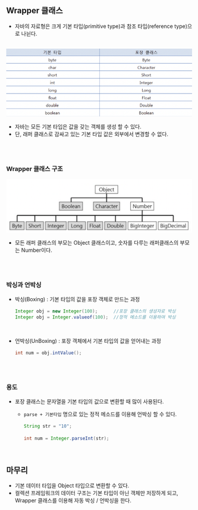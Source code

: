 ## Wrapper 클래스
- 자바의 자료형은 크게 기본 타입(primitive type)과 참조 타입(reference type)으로 나뉜다.

<br/>

<img src="https://github.com/2dongyeop/TIL/blob/main/Java/image/wrapper1.png" width = 500/>

- 자바는 모든 기본 타입은 값을 갖는 객체를 생성 할 수 있다.
- 단, 래퍼 클래스로 감싸고 있는 기본 타입 값은 외부에서 변경할 수 없다.

<br/>

<br/>

### Wrapper 클래스 구조

<img src="https://github.com/2dongyeop/TIL/blob/main/Java/image/wrapper2.png" width = 500/>

- 모든 래퍼 클래스의 부모는 Object 클래스이고, 숫자를 다루는 래퍼클래스의 부모는 Number이다.

<br/>

<br/>

### 박싱과 언박싱

- 박싱(Boxing) : 기본 타입의 값을 포장 객체로 만드는 과정
    
    ```java
    Integer obj = new Integer(100);      //포장 클래스의 생성자로 박싱
    Integer obj = Integer.valueof(100);  //정적 메소드를 이용하여 박싱
    ```
    
    <br/>

- 언박싱(UnBoxing) : 포장 객체에서 기본 타입의 값을 얻어내는 과정
    
    ```java
    int num = obj.intValue();
    ```

<br/>

<br/>

### 용도

- 포장 클래스는 문자열을 기본 타입의 값으로 변환할 때 많이 사용된다.
    - `parse + 기본타입` 명으로 있는 정적 메소드를 이용해 언박싱 할 수 있다.
    
        ```java
        String str = "10";
        
        int num = Integer.parseInt(str);
        ```
    
<br/>

## 마무리

- 기본 데이터 타입을 Object 타입으로 변환할 수 있다.
- 컬렉션 프레임워크의 데이터 구조는 기본 타입이 아닌 객체만 저장하게 되고, Wrapper 클래스를 이용해 자동 박싱 / 언박싱을 한다.